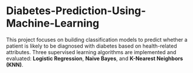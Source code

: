 # Diabetes-Prediction-Using-Machine-Learning
This project focuses on building classification models to predict whether a patient is likely to be diagnosed with diabetes based on health-related attributes. Three supervised learning algorithms are implemented and evaluated: **Logistic Regression**, **Naive Bayes**, and **K-Nearest Neighbors (KNN)**.
